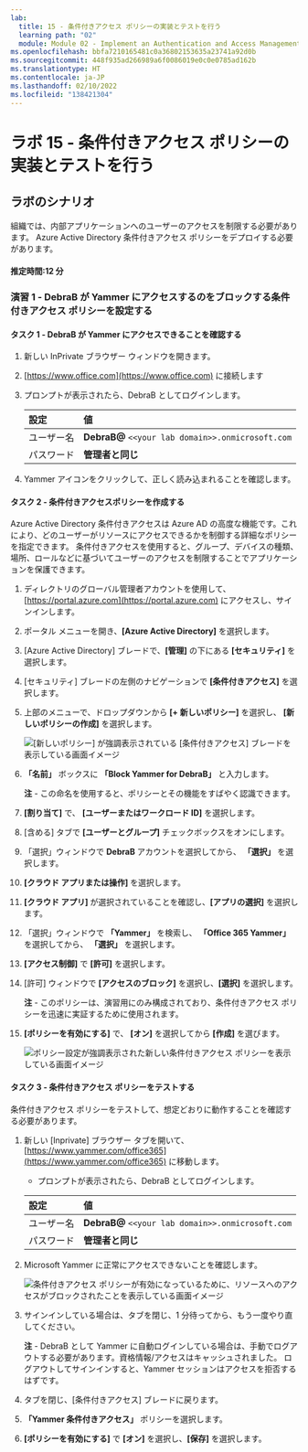 ```yaml
---
lab:
  title: 15 - 条件付きアクセス ポリシーの実装とテストを行う
  learning path: "02"
  module: Module 02 - Implement an Authentication and Access Management Solution
ms.openlocfilehash: bbfa7210165481c0a36802153635a23741a92d0b
ms.sourcegitcommit: 448f935ad266989a6f0086019e0c0e0785ad162b
ms.translationtype: HT
ms.contentlocale: ja-JP
ms.lasthandoff: 02/10/2022
ms.locfileid: "138421304"
---
```

# <a name="lab-15---implement-and-test-a-conditional-access-policy"></a>ラボ 15 - 条件付きアクセス ポリシーの実装とテストを行う

## <a name="lab-scenario"></a>ラボのシナリオ

組織では、内部アプリケーションへのユーザーのアクセスを制限する必要があります。 Azure Active Directory 条件付きアクセス ポリシーをデプロイする必要があります。

#### <a name="estimated-time-12-minutes"></a>推定時間:12 分

### <a name="exercise-1---set-a-conditional-access-policy-to-block-debrab-from-accessing-yammer"></a>演習 1 - DebraB が Yammer にアクセスするのをブロックする条件付きアクセス ポリシーを設定する

#### <a name="task-1----confirm-debrab-has-access-to-yammer"></a>タスク 1 - DebraB が Yammer にアクセスできることを確認する

1. 新しい InPrivate ブラウザー ウィンドウを開きます。
2. [https://www.office.com](https://www.office.com) に接続します 
3. プロンプトが表示されたら、DebraB としてログインします。

    | 設定 | 値 |
    | :--- | :--- |
    | ユーザー名 | **DebraB@** `<<your lab domain>>.onmicrosoft.com` |
    | パスワード | **管理者と同じ** |
    
4. Yammer アイコンをクリックして、正しく読み込まれることを確認します。

#### <a name="task-2----create-a-conditional-access-policy"></a>タスク 2 - 条件付きアクセスポリシーを作成する

Azure Active Directory 条件付きアクセスは Azure AD の高度な機能です。これにより、どのユーザーがリソースにアクセスできるかを制御する詳細なポリシーを指定できます。 条件付きアクセスを使用すると、グループ、デバイスの種類、場所、ロールなどに基づいてユーザーのアクセスを制限することでアプリケーションを保護できます。

1. ディレクトリのグローバル管理者アカウントを使用して、[https://portal.azure.com](https://portal.azure.com) にアクセスし、サインインします。

2. ポータル メニューを開き、**[Azure Active Directory]** を選択します。

3. [Azure Active Directory] ブレードで、**[管理]** の下にある **[セキュリティ]** を選択します。

4. [セキュリティ] ブレードの左側のナビゲーションで **[条件付きアクセス]** を選択します。

5. 上部のメニューで、ドロップダウンから **[+ 新しいポリシー]** を選択し、 **[新しいポリシーの作成]** を選択します。

    ![[新しいポリシー] が強調表示されている [条件付きアクセス] ブレードを表示している画面イメージ](./media/lp2-mod1-conditional-access-new-policy.png)

6. **「名前」** ボックスに **「Block Yammer for DebraB」** と入力します。

    **注** - この命名を使用すると、ポリシーとその機能をすばやく認識できます。

7. **[割り当て]** で、 **[ユーザーまたはワークロード ID]** を選択します。

8. [含める] タブで **[ユーザーとグループ]** チェックボックスをオンにします。

9. 「選択」ウィンドウで **DebraB** アカウントを選択してから、 **「選択」** を選択します。

10. **[クラウド アプリまたは操作]** を選択します。

11. **[クラウド アプリ]** が選択されていることを確認し、**[アプリの選択]** を選択します。

12. 「選択」ウィンドウで **「Yammer」** を検索し、 **「Office 365 Yammer」** を選択してから、 **「選択」** を選択します。

13. **[アクセス制御]** で **[許可]** を選択します。

14. [許可] ウィンドウで **[アクセスのブロック]** を選択し、**[選択]** を選択します。

    **注** - このポリシーは、演習用にのみ構成されており、条件付きアクセス ポリシーを迅速に実証するために使用されます。

15. **[ポリシーを有効にする]** で、 **[オン]** を選択してから **[作成]** を選びます。

    ![ポリシー設定が強調表示された新しい条件付きアクセス ポリシーを表示している画面イメージ](./media/lp2-mod3-create-conditional-access-policy.png)

#### <a name="task-3---test-the-conditional-access-policy"></a>タスク 3 - 条件付きアクセス ポリシーをテストする

条件付きアクセス ポリシーをテストして、想定どおりに動作することを確認する必要があります。

1. 新しい [Inprivate] ブラウザー タブを開いて、[https://www.yammer.com/office365](https://www.yammer.com/office365) に移動します。
     - プロンプトが表示されたら、DebraB としてログインします。

    | 設定 | 値 |
    | :--- | :--- |
    | ユーザー名 | **DebraB@** `<<your lab domain>>.onmicrosoft.com` |
    | パスワード | **管理者と同じ** |
      
2. Microsoft Yammer に正常にアクセスできないことを確認します。

    ![条件付きアクセス ポリシーが有効になっているために、リソースへのアクセスがブロックされたことを表示している画面イメージ](./media/lp2-mod3-test-conditional-access-policy.png)

3. サインインしている場合は、タブを閉じ、1 分待ってから、もう一度やり直してください。
    
     **注** - DebraB として Yammer に自動ログインしている場合は、手動でログアウトする必要があります。資格情報/アクセスはキャッシュされました。  ログアウトしてサインインすると、Yammer セッションはアクセスを拒否するはずです。

4. タブを閉じ、[条件付きアクセス] ブレードに戻ります。

5. **「Yammer 条件付きアクセス」** ポリシーを選択します。

6. **[ポリシーを有効にする]** で **[オン]** を選択し、**[保存]** を選択します。
